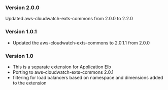 ### Version 2.0.0
Updated aws-cloudwatch-exts-commons from 2.0.0 to 2.2.0

### Version 1.0.1
* Updated the aws-cloudwatch-exts-commons to 2.0.1.1 from 2.0.0

### Version 1.0
* This is a separate extension for Application Elb
* Porting to aws-cloudwatch-exts-commons 2.0.1
* filtering for load balancers based on namespace and dimensions added to the extension

